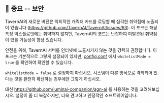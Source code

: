 ## 🚨 중요 -- 보안

TavernAI의 새로운 버전은 악의적인 캐릭터 카드를 로딩할 때 심각한 취약점에 노출되어 있습니다 (https://github.com/TavernAI/TavernAI/issues/93). 이 포크는 해당 특정 익스플로잇에는 취약하지 않지만, TavernAI의 코드는 난잡하여 미발견된 취약점이 있을 가능성이 항상 있습니다.

안전을 위해, TavernAI 서버를 인터넷에 노출시키지 않는 것을 강력히 권장합니다. 이 포크는 기본적으로 그렇게 설정되어 있지만, [config.conf](config.conf) 에서 `whitelistMode = true` 를 확인하여 확인할 수 있습니다.

`whitelistMode = false` 로 설정하지 마십시오. 시스템이 다른 방식으로 격리되어 있다는 것을 완전히 확신하는 경우에만 그렇게 하십시오.

대신 https://github.com/luminai-companion/agn-ai 를 사용하는 것을 고려해보십시오. 설정이 좀 더 복잡하지만, 더욱 견고하고 안정적인 소프트웨어입니다.

